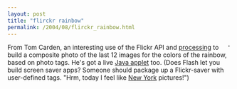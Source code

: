 ```yaml
---
layout: post
title: "flirckr rainbow"
permalink: /2004/08/flirckr_rainbow.html
---
```


<p><a href="http://www.flickr.com/photo.gne?id=253242" title="photo sharing"><img src="https://www.flickr.com/photos/253242_m.jpg" alt="" border="1" align="right" hspace="5" vspace="5" /></a>From Tom Carden, an interesting use of the Flickr API and <a href="http://processing.org/">processing</a> to build a composite photo of the last 12 images for the colors of the rainbow, based on photo tags.  He's got a live <a href="http://www.tom-carden.co.uk/p5/flickr_rainbow2/applet/index.html">Java applet</a> too.  (Does Flash let you build screen saver apps?  Someone should package up a Flickr-saver with user-defined tags.  "Hrm, today I feel like <a href="http://www.flickr.com/photos/tags/newyork/">New York</a> pictures!")</p>



